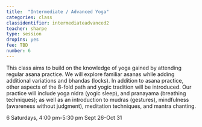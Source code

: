 ```yaml
---
title:  "Intermediate / Advanced Yoga"
categories: class
classidentifier: intermediateadvanced2
teacher: sharpe
type: session
dropins: yes
fee: TBD
number: 6
---
```

This class aims to build on the knowledge of yoga gained by attending regular asana practice. We will explore familiar asanas while adding additional variations and bhandas (locks). In addition to asana practice, other aspects of the 8-fold path and yogic tradition will be introduced. Our practice will include yoga nidra (yogic sleep), and pranayama (breathing techniques); as well as an introduction to mudras (gestures), mindfulness (awareness without judgment), meditation techniques, and mantra chanting.

6 Saturdays, 4:00 pm-5:30 pm  Sept 26-Oct 31
